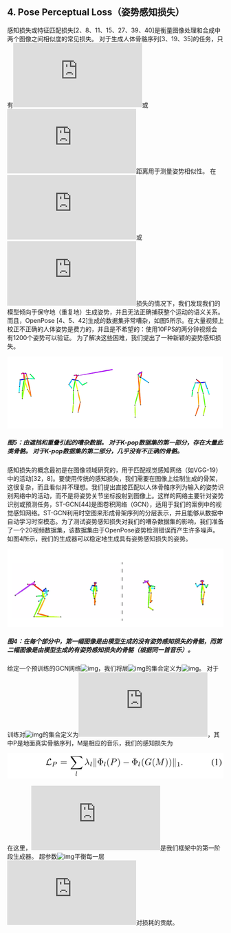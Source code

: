 ## 4. Pose Perceptual Loss（姿势感知损失）

感知损失或特征匹配损失[2、8、11、15、27、39、40]是衡量图像处理和合成中两个图像之间相似度的常见损失。 对于生成人体骨骼序列[3、19、35]的任务，只有![img](http://latex.codecogs.com/gif.latex?\&space;L1)或![img](http://latex.codecogs.com/gif.latex?\&space;L2)距离用于测量姿势相似性。 在![img](http://latex.codecogs.com/gif.latex?\&space;L1)或![img](http://latex.codecogs.com/gif.latex?\&space;L2)损失的情况下，我们发现我们的模型倾向于保守地（重复地）生成姿势，并且无法正确捕获整个运动的语义关系。 而且，OpenPose [4、5、42]生成的数据集非常嘈杂，如图5所示。在大量视频上校正不正确的人体姿势是费力的，并且是不希望的：使用10FPS的两分钟视频会 有1200个姿势可以验证。 为了解决这些困难，我们提出了一种新颖的姿势感知损失。

![img](图5.png)

##### 图5：由遮挡和重叠引起的嘈杂数据。 对于K-pop数据集的第一部分，存在大量此类骨骼。 对于K-pop数据集的第二部分，几乎没有不正确的骨骼。

感知损失的概念最初是在图像领域研究的，用于匹配视觉感知网络（如VGG-19）中的活动[32，8]。要使用传统的感知损失，我们需要在图像上绘制生成的骨架，这很复杂，而且看似并不理想。我们提出直接匹配以人体骨骼序列为输入的姿势识别网络中的活动，而不是将姿势关节坐标投射到图像上。这样的网络主要针对姿势识别或预测任务，ST-GCN[44]是图卷积网络（GCN），适用于我们的案例中的视觉感知网络。ST-GCN利用时空图来形成骨架序列的分层表示，并且能够从数据中自动学习时空模态。为了测试姿势感知损失对我们的嘈杂数据集的影响，我们准备了一个20视频数据集，该数据集由于OpenPose姿势检测错误而产生许多噪声。如图4所示，我们的生成器可以稳定地生成具有姿势感知损失的姿势。

![img](图4.png)

##### 图4：在每个部分中，第一幅图像是由模型生成的没有姿势感知损失的骨骼，而第二幅图像是由模型生成的有姿势感知损失的骨骼（根据同一首音乐）。


给定一个预训练的GCN网络![img](http://latex.codecogs.com/gif.latex?\&space;\Phi)，我们将层![img](http://latex.codecogs.com/gif.latex?\&space;\Phi)的集合定义为![img](http://latex.codecogs.com/gif.latex?\&space;\\{\Phi_l\\})。 对于训练对![img](http://latex.codecogs.com/gif.latex?\&space;\Phi)的集合定义为![img](http://latex.codecogs.com/gif.latex?\&space;\(P,M\))，其中P是地面真实骨骼序列，M是相应的音乐，我们的感知损失为

![img](公式1.png)

在这里，![img](http://latex.codecogs.com/gif.latex?\&space;G)是我们框架中的第一阶段生成器。 超参数![img](http://latex.codecogs.com/gif.latex?\&space;\\{\lambda_l\\})平衡每一层![img](http://latex.codecogs.com/gif.latex?\&space;l)对损耗的贡献。
